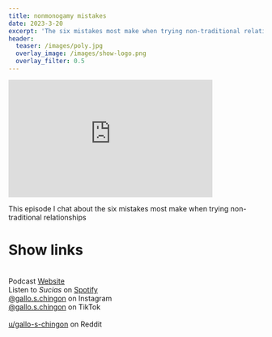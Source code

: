 ```yaml
---
title: nonmonogamy mistakes
date: 2023-3-20
excerpt: 'The six mistakes most make when trying non-traditional relationships'
header:
  teaser: /images/poly.jpg
  overlay_image: /images/show-logo.png
  overlay_filter: 0.5
---
```


<iframe src='https://open.spotify.com/embed/episode/4GaH6mFy5DXmeT4uAoH29X' width='80%' height='232' frameborder='0' allowtransparency='true' allow='encrypted-media'></iframe>

This episode I chat about the six mistakes most make when trying non-traditional relationships

# Show links

<br> Podcast [Website](https://sucias.xyz)  <a href='https://sucias.xyz'><i class='fas fa-link'></i></a>
<br> Listen to *Sucias* on [Spotify](https://open.spotify.com/show/3XjoipCU3QzeIaQAAQpBdW)  <a href='https://open.spotify.com/show/3XjoipCU3QzeIaQAAQpBdW'><i class='fab fa-spotify'></i></a>
<br> [@gallo.s.chingon](https://instagram.com/gallo.s.chingon) on Instagram  <a href='https://www.instagram.com/gallo.s.chingon'><i class='fa-brands fa-instagram-square'></i></a>
<br> [@gallo.s.chingon](https://www.tiktok.com/@gallo.s.chingon) on TikTok <a href='https://www.tiktok.com/@gallo.s.chingon'><i class='fa-brands fa-tiktok'></i><br>
<br> [u/gallo-s-chingon](https://reddit.com/u/gallo-s-chingon/submitted) on Reddit <a href='https://reddit.com/u/gallo-s-chingon/submitted'><i class='fab fa-reddit'></i></a>
